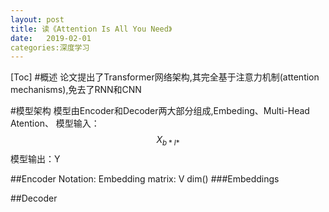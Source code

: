 ```yaml
---
layout: post
title: 读《Attention Is All You Need》
date:   2019-02-01
categories:深度学习
---
```

[Toc]
#概述
论文提出了Transformer网络架构,其完全基于注意力机制(attention mechanisms),免去了RNN和CNN

#模型架构
模型由Encoder和Decoder两大部分组成,Embeding、Multi-Head Atention、
模型输入：$$X_{b*l*}$$
模型输出：Y 

##Encoder
Notation:
Embedding matrix: V  dim()
###Embeddings

##Decoder

